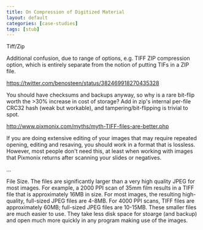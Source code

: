 ```yaml
---
title: On Compression of Digitized Material
layout: default
categories: [case-studies]
tags: [stub]
---
```


Tiff/Zip

Additional confusion, due to range of options, e.g. TIFF ZIP compression option, which is entirely separate from the notion of putting TIFs in a ZIP file.

https://twitter.com/benosteen/status/382469918270435328

You should have checksums and backups anyway, so why is a rare bit-flip worth the >30% increase in cost of storage? 
Add in zip's internal per-file CRC32 hash (weak but workable), and tampering/bit-flipping is trivial to spot.



http://www.pixmonix.com/myths/myth-TIFF-files-are-better.php

If you are doing extensive editing of your images that may require repeated opening, editing and resaving, you should work in a format that is lossless. However, most people don't need this, at least when working with images that Pixmonix returns after scanning your slides or negatives.

... 

File Size. The files are significantly larger than a very high quality JPEG for most images. For example, a 2000 PPI scan of 35mm film results in a TIFF file that is approximately 16MB in size. For most images, the resulting high-quality, full-sized JPEG files are 4-8MB. For 4000 PPI scans, TIFF files are approximately 60MB; full-sized JPEG files are 10-15MB. These smaller files are much easier to use. They take less disk space for stoarge (and backup) and open much more quickly in any program making use of the images.

